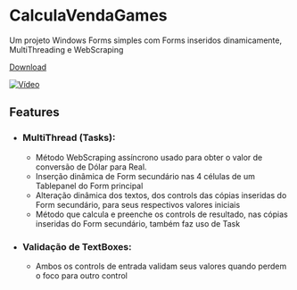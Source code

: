 # CalculaVendaGames

Um projeto Windows Forms simples com Forms inseridos dinamicamente,
MultiThreading e WebScraping

[Download](https://github.com/Victoralm/CalculaVendaGames/releases/download/1.0.0/v1.0.0.zip)

<!-- ![Capture](./img/CalculaVendaGames.jpg) -->

[![Vídeo](https://img.youtube.com/vi/jXgzspz-PSA/0.jpg)](https://www.youtube.com/watch?v=jXgzspz-PSA)

## Features

-   ### MultiThread (Tasks):

    -   Método WebScraping assíncrono usado para obter o valor de conversão de Dólar para Real.
    -   Inserção dinâmica de Form secundário nas 4 células de um Tablepanel do Form principal
    -   Alteração dinâmica dos textos, dos controls das cópias inseridas do Form
        secundário, para seus respectivos valores iniciais
    -   Método que calcula e preenche os controls de resultado, nas cópias inseridas
        do Form secundário, também faz uso de Task

-   ### Validação de TextBoxes:
    -   Ambos os controls de entrada validam seus valores quando perdem o foco
        para outro control

